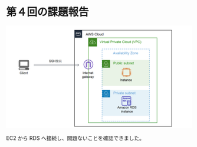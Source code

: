 # 第４回の課題報告

![](https://github.com/mynameissatoken/lecturerepo/blob/e66d5e9f8447fb04b4d0e2536b81be89d2547a2d/image2022-10-23-050625.png?raw=true)
  

EC2 から RDS へ接続し、問題ないことを確認できました。
